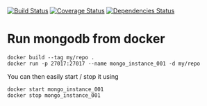 [![Build Status](https://travis-ci.org/thomasthiebaud/QuietServer.svg?branch=feature%2Fsetup-travis)](https://travis-ci.org/thomasthiebaud/QuietServer) [![Coverage Status](https://coveralls.io/repos/github/thomasthiebaud/QuietServer/badge.svg?branch=feature%2Fsetup-travis)](https://coveralls.io/github/thomasthiebaud/QuietServer?branch=feature%2Fsetup-travis) [![Dependencies Status](https://david-dm.org/thomasthiebaud/quietserver.svg)](https://david-dm.org/thomasthiebaud/quietserver.svg)


# Run mongodb from docker

```
docker build --tag my/repo .
docker run -p 27017:27017 --name mongo_instance_001 -d my/repo
```

You can then easily start / stop it using

```
docker start mongo_instance_001
docker stop mongo_instance_001
```
